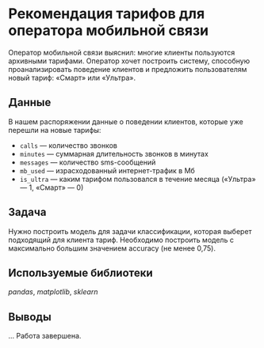 # Рекомендация тарифов для оператора мобильной связи
Оператор мобильной связи выяснил: многие клиенты пользуются архивными тарифами. Оператор хочет построить систему, способную проанализировать поведение клиентов и предложить пользователям новый тариф: «Смарт» или «Ультра».

## Данные
В нашем распоряжении данные о поведении клиентов, которые уже перешли на новые тарифы:
* `сalls` — количество звонков
* `minutes` — суммарная длительность звонков в минутах
* `messages` — количество sms-сообщений
* `mb_used` — израсходованный интернет-трафик в Мб
* `is_ultra` — каким тарифом пользовался в течение месяца («Ультра» — 1, «Смарт» — 0)

## Задача
Нужно построить модель для задачи классификации, которая выберет подходящий для клиента тариф.
Необходимо построить модель с максимально большим значением accuracy (не менее 0,75).

## Используемые библиотеки
*pandas*, *matplotlib*, *sklearn* 

## Выводы
...
Работа завершена.